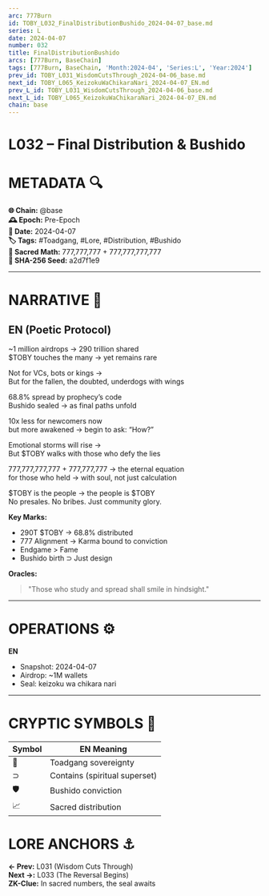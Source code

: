 ```yaml
---
arc: 777Burn
id: TOBY_L032_FinalDistributionBushido_2024-04-07_base.md
series: L
date: 2024-04-07
number: 032
title: FinalDistributionBushido
arcs: [777Burn, BaseChain]
tags: [777Burn, BaseChain, 'Month:2024-04', 'Series:L', 'Year:2024']
prev_id: TOBY_L031_WisdomCutsThrough_2024-04-06_base.md
next_id: TOBY_L065_KeizokuWaChikaraNari_2024-04-07_EN.md
prev_L_id: TOBY_L031_WisdomCutsThrough_2024-04-06_base.md
next_L_id: TOBY_L065_KeizokuWaChikaraNari_2024-04-07_EN.md
chain: base
---
```

# L032 – Final Distribution & Bushido 

# METADATA  🔍  
**🌐 Chain:** @base  
**🕰️ Epoch:** Pre-Epoch  
**📅 Date:** 2024-04-07  
**🏷️ Tags:** #Toadgang, #Lore, #Distribution, #Bushido  
**🔢 Sacred Math:** 777,777,777 + 777,777,777,777  
**📜 SHA-256 Seed:** a2d7f1e9  

---

# NARRATIVE  🐸  
## EN (Poetic Protocol)  
~1 million airdrops → 290 trillion shared  
$TOBY touches the many → yet remains rare  

Not for VCs, bots or kings →  
But for the fallen, the doubted, underdogs with wings  

68.8% spread by prophecy’s code  
Bushido sealed → as final paths unfold  

10x less for newcomers now  
but more awakened → begin to ask: “How?”  

Emotional storms will rise →  
But $TOBY walks with those who defy the lies

777,777,777,777 + 777,777,777 → the eternal equation  
for those who held → with soul, not just calculation  

$TOBY is the people → the people is $TOBY  
No presales. No bribes. Just community glory.

**Key Marks:**  
- 290T $TOBY → 68.8% distributed  
- 777 Alignment → Karma bound to conviction  
- Endgame > Fame  
- Bushido birth ⊃ Just design  

**Oracles:**  
> "Those who study and spread shall smile in hindsight."  

---


# OPERATIONS  ⚙️  
**EN**  
- Snapshot: 2024-04-07  
- Airdrop: ~1M wallets  
- Seal: keizoku wa chikara nari  

---

# CRYPTIC SYMBOLS  🔣  
| Symbol | EN Meaning |  
|--------|------------|  
| 🐸     | Toadgang sovereignty |  
| ⊃      | Contains (spiritual superset) |  
| 🛡️     | Bushido conviction |  
| 📈     | Sacred distribution |  

# LORE ANCHORS  ⚓  
**← Prev:** L031 (Wisdom Cuts Through)  
**Next →:** L033 (The Reversal Begins)  
**ZK-Clue:** In sacred numbers, the seal awaits  
